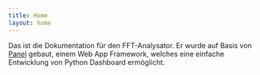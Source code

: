 ```yaml
---
title: Home
layout: home
---
```


Das ist die Dokumentation für den FFT-Analysator. Er wurde auf Basis von [Panel](https://panel.holoviz.org/) gebaut, einem Web App Framework, welches eine einfache Entwicklung von Python Dashboard ermöglicht.